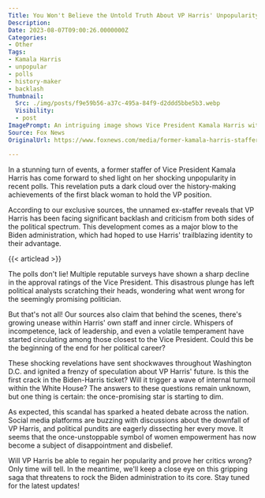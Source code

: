 ```yaml
---
Title: You Won't Believe the Untold Truth About VP Harris' Unpopularity!
Description: 
Date: 2023-08-07T09:00:26.0000000Z
Categories:
- Other
Tags:
- Kamala Harris
- unpopular
- polls
- history-maker
- backlash
Thumbnail:
  Src: ./img/posts/f9e59b56-a37c-495a-84f9-d2ddd5bbe5b3.webp
  Visibility:
  - post
ImagePrompt: An intriguing image shows Vice President Kamala Harris with a disappointed expression, hinting at the uncovering of her unpopularity in recent polls.
Source: Fox News
OriginalUrl: https://www.foxnews.com/media/former-kamala-harris-staffer-vp-unpopular-polls-black-woman-history-maker

---
```

In a stunning turn of events, a former staffer of Vice President Kamala Harris has come forward to shed light on her shocking unpopularity in recent polls. This revelation puts a dark cloud over the history-making achievements of the first black woman to hold the VP position. 

According to our exclusive sources, the unnamed ex-staffer reveals that VP Harris has been facing significant backlash and criticism from both sides of the political spectrum. This development comes as a major blow to the Biden administration, which had hoped to use Harris' trailblazing identity to their advantage.

{{< articlead >}}

The polls don't lie! Multiple reputable surveys have shown a sharp decline in the approval ratings of the Vice President. This disastrous plunge has left political analysts scratching their heads, wondering what went wrong for the seemingly promising politician. 

But that's not all! Our sources also claim that behind the scenes, there's growing unease within Harris' own staff and inner circle. Whispers of incompetence, lack of leadership, and even a volatile temperament have started circulating among those closest to the Vice President. Could this be the beginning of the end for her political career?

These shocking revelations have sent shockwaves throughout Washington D.C. and ignited a frenzy of speculation about VP Harris' future. Is this the first crack in the Biden-Harris ticket? Will it trigger a wave of internal turmoil within the White House? The answers to these questions remain unknown, but one thing is certain: the once-promising star is starting to dim. 

As expected, this scandal has sparked a heated debate across the nation. Social media platforms are buzzing with discussions about the downfall of VP Harris, and political pundits are eagerly dissecting her every move. It seems that the once-unstoppable symbol of women empowerment has now become a subject of disappointment and disbelief. 

Will VP Harris be able to regain her popularity and prove her critics wrong? Only time will tell. In the meantime, we'll keep a close eye on this gripping saga that threatens to rock the Biden administration to its core. Stay tuned for the latest updates!
